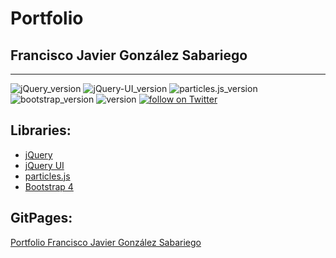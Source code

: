 # Portfolio
## Francisco Javier González Sabariego
---
<div style="text-align: left;">
    <img src="https://img.shields.io/badge/jQuery-3.6.0-yellow" alt="jQuery_version">
    <img src="https://img.shields.io/badge/jQuery_UI-1.12.0-orange" alt="jQuery-UI_version">
    <img src="https://img.shields.io/badge/particles.js-2.0.0-yellow" alt="particles.js_version">
    <img src="https://img.shields.io/badge/Bootstrap-4.0.0-blueviolet" alt="bootstrap_version">
    <img src="https://img.shields.io/badge/version-0.1.0-blue" alt="version">
    <a href="https://twitter.com/intent/follow?screen_name=Fco_Javier_Glez" target="_blank">
        <img src="https://img.shields.io/twitter/follow/Fco_Javier_Glez?style=social&logo=twitter" alt="follow on Twitter">
    </a>
</div>

## Libraries:
- [jQuery](https://jquery.com/)
- [jQuery UI](https://jqueryui.com/)
- [particles.js](https://github.com/VincentGarreau/particles.js/)
- [Bootstrap 4](https://getbootstrap.com/docs/4.0/getting-started/introduction/)

## GitPages:
[Portfolio Francisco Javier González Sabariego](#)